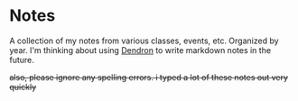 # Notes
A collection of my notes from various classes, events, etc. Organized by year. I'm thinking about using [Dendron](https://wiki.dendron.so/) to write markdown notes in the future. 

~~also, please ignore any spelling errors. i typed a lot of these notes out very quickly~~
